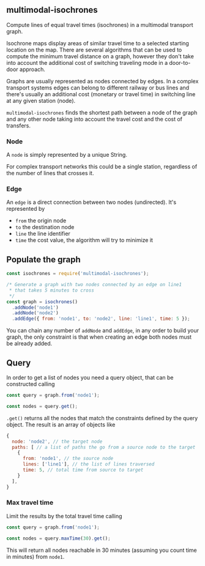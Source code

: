 ## multimodal-isochrones

Compute lines of equal travel times (isochrones) in a multimodal transport graph.

Isochrone maps display areas of similar travel time to a selected starting location on the map. There are several algorithms that can be used to compute the minimum travel distance on a graph, however they don't take into account the additional cost of switching traveling mode in a door-to-door approach.

Graphs are usually represented as nodes connected by edges. In a complex transport systems edges can belong to different railway or bus lines and there's usually an additional cost (monetary or travel time) in switching line at any given station (node).

`multimodal-isochrones` finds the shortest path between a node of the graph and any other node taking into account the travel cost and the cost of transfers.

### Node

A `node` is simply represented by a unique String.

For complex transport networks this could be a single station, regardless of the number of lines that crosses it.

### Edge

An `edge` is a direct connection between two nodes (undirected). It's represented by
* `from` the origin node
* `to` the destination node
* `line` the line identifier
* `time` the cost value, the algorithm will try to minimize it



## Populate the graph

```js
const isochrones = require('multimodal-isochrones');

/* Generate a graph with two nodes connected by an edge on line1
 * that takes 5 minutes to cross
 */
const graph = isochrones()
  .addNode('node1')
  .addNode('node2')
  .addEdge({ from: 'node1', to: 'node2', line: 'line1', time: 5 });
```

You can chain any number of `addNode` and `addEdge`, in any order to build your graph, the only constraint is that when creating an edge both nodes must be already added.


## Query

In order to get a list of nodes you need a query object, that can be constructed calling

```js
const query = graph.from('node1');

const nodes = query.get();
```

`.get()` returns all the nodes that match the constraints defined by the query object. The result is an array of objects like

```js
{
  node: 'node2', // the target node
  paths: [ // a list of paths the go from a source node to the target
    {
      from: 'node1', // the source node
      lines: ['line1'], // the list of lines traversed
      time: 5, // total time from source to target
    }
  ],
}
```


### Max travel time

Limit the results by the total travel time calling

```js
const query = graph.from('node1');

const nodes = query.maxTime(30).get();
```

This will return all nodes reachable in 30 minutes (assuming you count time in minutes) from `node1`.
